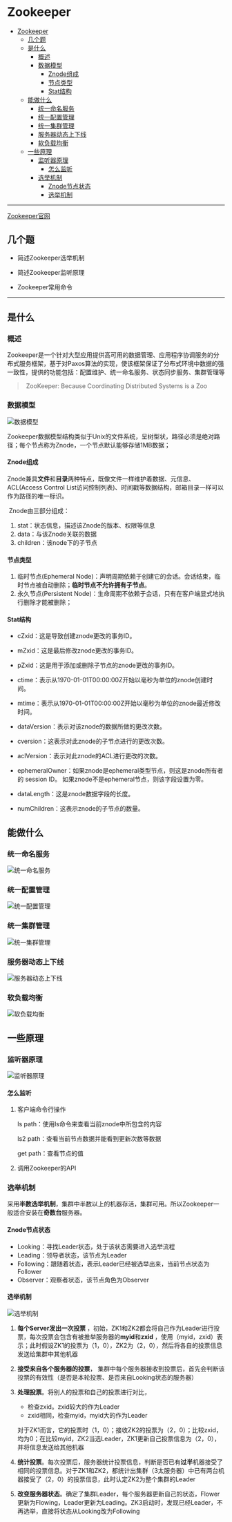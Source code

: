 # Zookeeper

<!-- TOC -->

- [Zookeeper](#zookeeper)
    - [几个题](#几个题)
    - [是什么](#是什么)
        - [概述](#概述)
        - [数据模型](#数据模型)
            - [Znode组成](#znode组成)
            - [节点类型](#节点类型)
            - [Stat结构](#stat结构)
    - [能做什么](#能做什么)
        - [统一命名服务](#统一命名服务)
        - [统一配置管理](#统一配置管理)
        - [统一集群管理](#统一集群管理)
        - [服务器动态上下线](#服务器动态上下线)
        - [软负载均衡](#软负载均衡)
    - [一些原理](#一些原理)
        - [监听器原理](#监听器原理)
            - [怎么监听](#怎么监听)
        - [选举机制](#选举机制)
            - [Znode节点状态](#znode节点状态)
            - [选举机制](#选举机制-1)

<!-- /TOC -->
---

[Zookeeper官网](https://zookeeper.apache.org/)

## 几个题

- 简述Zookeeper选举机制

- 简述Zookeeper监听原理

- Zookeeper常用命令

-----

## 是什么

### 概述

​	Zookeeper是一个针对大型应用提供高可用的数据管理、应用程序协调服务的分布式服务框架，基于对Paxos算法的实现，使该框架保证了分布式环境中数据的强一致性，提供的功能包括：配置维护、统一命名服务、状态同步服务、集群管理等

> ​	ZooKeeper: Because Coordinating Distributed Systems is a Zoo

### 数据模型

![数据模型](https://github.com/Dang-h/BigData/blob/master/Zookeeper/assets/%E6%95%B0%E6%8D%AE%E6%A8%A1%E5%9E%8B.png)

​	Zookeeper数据模型结构类似于Unix的文件系统，呈树型状，路径必须是绝对路径；每个节点称为Znode，一个节点默认能够存储1MB数据；

#### Znode组成

​	Znode兼具**文件**和**目录**两种特点，既像文件一样维护着数据、元信息、ACL(Access Control List访问控制列表)、时间戳等数据结构，邮箱目录一样可以作为路径的唯一标识。

​	Znode由三部分组成：

1. stat：状态信息，描述该Znode的版本、权限等信息
2. data：与该Znode关联的数据
3. children：该node下的子节点

#### 节点类型

1. 临时节点(Ephemeral Node)：声明周期依赖于创建它的会话。会话结束，临时节点被自动删除；**临时节点不允许拥有子节点**。
2. 永久节点(Persistent Node)：生命周期不依赖于会话，只有在客户端显式地执行删除才能被删除；

#### Stat结构

- cZxid：这是导致创建znode更改的事务ID。

- mZxid：这是最后修改znode更改的事务ID。

- pZxid：这是用于添加或删除子节点的znode更改的事务ID。

- ctime：表示从1970-01-01T00:00:00Z开始以毫秒为单位的znode创建时间。

- mtime：表示从1970-01-01T00:00:00Z开始以毫秒为单位的znode最近修改时间。

- dataVersion：表示对该znode的数据所做的更改次数。

- cversion：这表示对此znode的子节点进行的更改次数。

- aclVersion：表示对此znode的ACL进行更改的次数。

- ephemeralOwner：如果znode是ephemeral类型节点，则这是znode所有者的 session ID。 如果znode不是ephemeral节点，则该字段设置为零。

- dataLength：这是znode数据字段的长度。

- numChildren：这表示znode的子节点的数量。

## 能做什么

### 统一命名服务

![统一命名服务](https://github.com/Dang-h/BigData/blob/master/Zookeeper/assets/%E7%BB%9F%E4%B8%80%E5%91%BD%E5%90%8D%E6%9C%8D%E5%8A%A1.png)

### 统一配置管理

![统一配置管理](https://github.com/Dang-h/BigData/blob/master/Zookeeper/assets/%E7%BB%9F%E4%B8%80%E9%85%8D%E7%BD%AE%E7%AE%A1%E7%90%86.png)

### 统一集群管理

![统一集群管理](https://github.com/Dang-h/BigData/blob/master/Zookeeper/assets/%E7%BB%9F%E4%B8%80%E9%9B%86%E7%BE%A4%E7%AE%A1%E7%90%86.png)

### 服务器动态上下线

![服务器动态上下线](https://github.com/Dang-h/BigData/blob/master/Zookeeper/assets/%E6%9C%8D%E5%8A%A1%E5%99%A8%E5%8A%A8%E6%80%81%E4%B8%8A%E4%B8%8B%E7%BA%BF.png)

### 软负载均衡

![软负载均衡](https://github.com/Dang-h/BigData/blob/master/Zookeeper/assets/%E8%BD%AF%E8%B4%9F%E8%BD%BD%E5%9D%87%E8%A1%A1.png)

## 一些原理

### 监听器原理

![监听器原理](https://github.com/Dang-h/BigData/blob/master/Zookeeper/assets/%E7%9B%91%E5%90%AC%E5%99%A8%E5%8E%9F%E7%90%86.png)

#### 怎么监听

1. 客户端命令行操作

   ls path：使用ls命令来查看当前znode中所包含的内容

   ls2 path：查看当前节点数据并能看到更新次数等数据

   get path：查看节点的值

2. 调用Zookeeper的API

### 选举机制

​	采用**半数选举机制**，集群中半数以上的机器存活，集群可用。所以Zookeeper一般适合安装在**奇数台**服务器。

#### Znode节点状态

- Looking：寻找Leader状态，处于该状态需要进入选举流程
- Leading：领导者状态，该节点为Leader
- Following：跟随着状态，表示Leader已经被选举出来，当前节点状态为Follower
- Observer：观察者状态，该节点角色为Observer

#### 选举机制

![选举机制](https://github.com/Dang-h/BigData/blob/master/Zookeeper/assets/%E9%80%89%E4%B8%BE%E6%9C%BA%E5%88%B6.png)

1. **每个Server发出一次投票** ，初始，ZK1和ZK2都会将自己作为Leader进行投票，每次投票会包含有被推举服务器的**myid**和**zxid** ，使用（myid，zxid）表示；此时假设ZK1的投票为（1，0），ZK2为（2，0），然后将各自的投票信息发送给集群中其他机器

2. **接受来自各个服务器的投票**， 集群中每个服务器接收到投票后，首先会判断该投票的有效性（是否是本轮投票、是否来自Looking状态的服务器）

3. **处理投票**。将别人的投票和自己的投票进行对比，

   - 检查zxid。zxid较大的作为Leader
   - zxid相同，检查myid，myid大的作为Leader

   对于ZK1而言，它的投票时（1，0）；接收ZK2的投票为（2，0）；比较zxid，均为0；在比较myid，ZK2当选Leader，ZK1更新自己投票信息为（2，0），并将信息发送给其他机器

4. **统计投票**。每次投票后，服务器统计投票信息，判断是否已有**过半**机器接受了相同的投票信息。对于ZK1和ZK2，都统计出集群（3太服务器）中已有两台机器接受了（2，0）的投票信息，此时认定ZK2为整个集群的Leader

5. **改变服务器状态**。确定了集群Leader，每个服务器更新自己的状态，Flower更新为Flowing，Leader更新为Leading。ZK3启动时，发现已经Leader，不再选举，直接将状态从Looking改为Following





